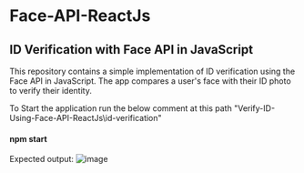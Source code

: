 # Face-API-ReactJs
## ID Verification with Face API in JavaScript
This repository contains a simple implementation of ID verification using the Face API in JavaScript. The app compares a user's face with their ID photo to verify their identity.

To Start the application run the below comment at  this path "Verify-ID-Using-Face-API-ReactJs\id-verification"
#### npm start

Expected output:
![image](https://github.com/user-attachments/assets/3b769762-6b58-4264-81f3-5571e61a1e24)


